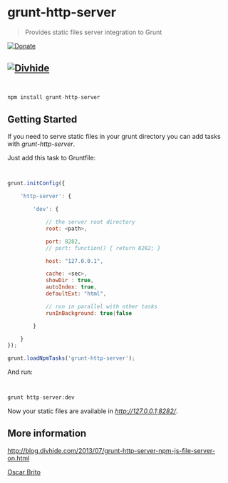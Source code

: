 # grunt-http-server
> Provides static files server integration to Grunt

[![Donate](https://www.paypalobjects.com/en_US/i/btn/btn_donate_LG.gif)](https://www.paypal.com/cgi-bin/webscr?cmd=_donations&business=NYVPSL7GBYD6A&lc=US&item_name=Oscar%20Brito&currency_code=EUR&bn=PP%2dDonationsBF%3abtn_donateCC_LG%2egif%3aNonHosted)


[![Divhide](http://blog.divhide.com/assets/images/divhide_192px.png)](http://site.divhide.com/)
---

```js


npm install grunt-http-server

```

## Getting Started

If you need to serve static files in your grunt directory you can add tasks with _grunt-http-server_.

Just add this task to Gruntfile:

```js


grunt.initConfig({

	'http-server': {

		'dev': {

			// the server root directory
			root: <path>,

			port: 8282,
			// port: function() { return 8282; }

			host: "127.0.0.1",

			cache: <sec>,
			showDir : true,
			autoIndex: true,
			defaultExt: "html",

			// run in parallel with other tasks
			runInBackground: true|false

		}

	}
});

grunt.loadNpmTasks('grunt-http-server');


```

And run:

```js


grunt http-server:dev

```

Now your static files are available in _http://127.0.0.1:8282/_.


## More information
http://blog.divhide.com/2013/07/grunt-http-server-npm-js-file-server-on.html

[Oscar Brito](http://divhide.com)
